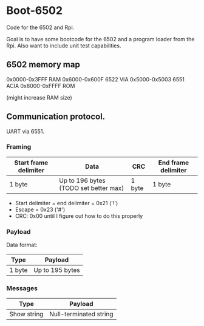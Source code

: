 # Boot-6502

Code for the 6502 and Rpi.

Goal is to have some bootcode for the 6502 and a program loader from the Rpi.
Also want to include unit test capabilities.

## 6502 memory map

0x0000-0x3FFF RAM
0x6000-0x600F 6522 VIA
0x5000-0x5003 6551 ACIA
0x8000-0xFFFF ROM

(might increase RAM size)

## Communication protocol.

UART via 6551.

### Framing

| Start frame delimiter | Data                                  | CRC    | End frame delimiter |
|-----------------------|---------------------------------------|--------|---------------------|
| 1 byte                | Up to 196 bytes (TODO set better max) | 1 byte | 1 byte              |

* Start delimiter = end delimiter = 0x21 ('!')
* Escape = 0x23 ('#')
* CRC: 0x00 until I figure out how to do this properly

### Payload

Data format:

| Type   | Payload         |
|--------|-----------------|
| 1 byte | Up to 195 bytes |

### Messages

| Type        | Payload                |
|-------------|------------------------|
| Show string | Null-terminated string |
